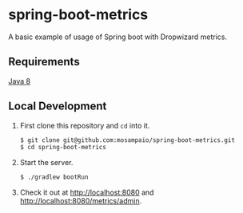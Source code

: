 # spring-boot-metrics

A basic example of usage of Spring boot with Dropwizard metrics.

## Requirements

[Java 8](http://www.oracle.com/technetwork/java/javase/overview/java8-2100321.html)

## Local Development

1. First clone this repository and `cd` into it.

   ```bash
   $ git clone git@github.com:mosampaio/spring-boot-metrics.git
   $ cd spring-boot-metrics
   ```

1. Start the server.

   ```bash
   $ ./gradlew bootRun
   ```

1. Check it out at [http://localhost:8080](http://localhost:8080) and [http://localhost:8080/metrics/admin](http://localhost:8080/metrics/admin).
